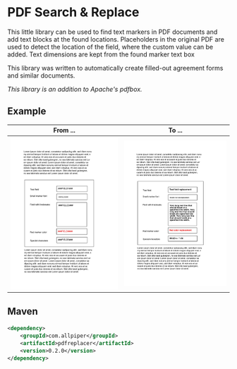 # PDF Search & Replace

This little library can be used to find text markers in PDF documents and add text blocks at the found locations. Placeholders in the original PDF are used to detect the location of the field, where the custom value can be added. Text dimensions are kept from the found marker text box

This library was written to automatically create filled-out agreement forms and similar documents. 

*This library is an addition to Apache's pdfbox.*

## Example

| From ...      | To ...      |
|------------|-------------|
| ![Alt text](/doc/test_manual.jpg) | ![Alt text](/doc/test_manual_processed.jpg) |

## Maven

```xml
<dependency>
    <groupId>com.allpiper</groupId>
    <artifactId>pdfreplacer</artifactId>
    <version>0.2.0</version>
</dependency>
```
